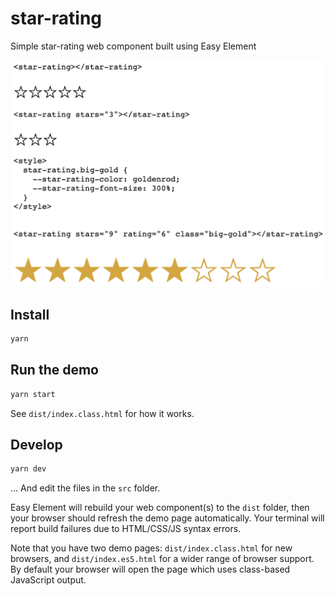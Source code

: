 # star-rating

Simple star-rating web component built using Easy Element

![demo screenshot](https://raw.githubusercontent.com/Pilatch/star-rating/master/readme-stuff/demo-screenshot.png)

## Install

```bash
yarn
```

## Run the demo

```bash
yarn start
```

See `dist/index.class.html` for how it works.

## Develop

```bash
yarn dev
```

... And edit the files in the `src` folder.

Easy Element will rebuild your web component(s) to the `dist` folder, then your browser should refresh the demo page automatically. Your terminal will report build failures due to HTML/CSS/JS syntax errors.

Note that you have two demo pages: `dist/index.class.html` for new browsers, and `dist/index.es5.html` for a wider range of browser support. By default your browser will open the page which uses class-based JavaScript output.
